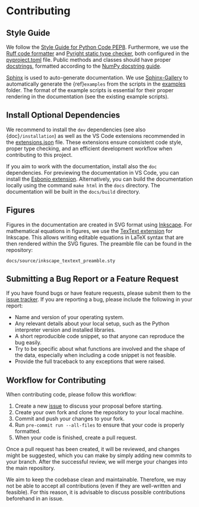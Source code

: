 # Contributing

## Style Guide

We follow the [Style Guide for Python Code PEP8](https://peps.python.org/pep-0008/). Furthermore, we use the [Ruff code formatter](https://github.com/astral-sh/ruff) and [Pyright static type checker](https://github.com/microsoft/pyright), both configured in the [pyproject.toml](https://github.com/Aalto-Electric-Drives/motulator/blob/main/pyproject.toml) file.
Public methods and classes should have proper [docstrings](https://peps.python.org/pep-0257/), formatted according to the [NumPy docstring guide](https://numpydoc.readthedocs.io/en/latest/format.html).

[Sphinx](https://www.sphinx-doc.org) is used to auto-generate documentation. We use [Sphinx-Gallery](https://sphinx-gallery.github.io/stable/index.html) to automatically generate the {ref}`examples` from the scripts in the [examples](https://github.com/Aalto-Electric-Drives/motulator/tree/main/examples) folder. The format of the example scripts is essential for their proper rendering in the documentation (see the existing example scripts).

## Install Optional Dependencies

We recommend to install the `dev` dependencies (see also {doc}`/installation`) as well as the VS Code extensions recommended in the [extensions.json](https://github.com/Aalto-Electric-Drives/motulator/blob/main/.vscode/extensions.json) file. These extensions ensure consistent code style, proper type checking, and an efficient development workflow when contributing to this project.

If you aim to work with the documentation, install also the `doc` dependencies. For previewing the documentation in VS Code, you can install the [Esbonio extension](https://marketplace.visualstudio.com/items?itemName=swyddfa.esbonio). Alternatively, you can build the documentation locally using the command `make html` in the `docs` directory. The documentation will be built in the `docs/build` directory.

## Figures

Figures in the documentation are created in SVG format using [Inkscape](https://inkscape.org/). For mathematical equations in figures, we use the [TexText extension](https://textext.github.io/textext/) for Inkscape. This allows writing editable equations in LaTeX syntax that are then rendered within the SVG figures. The preamble file can be found in the repository:

```
docs/source/inkscape_textext_preamble.sty
```

## Submitting a Bug Report or a Feature Request

If you have found bugs or have feature requests, please submit them to the [issue tracker](https://github.com/Aalto-Electric-Drives/motulator/issues). If you are reporting a bug, please include the following in your report:

- Name and version of your operating system.
- Any relevant details about your local setup, such as the Python interpreter version and installed libraries.
- A short reproducible code snippet, so that anyone can reproduce the bug easily.
- Try to be specific about what functions are involved and the shape of the data, especially when including a code snippet is not feasible.
- Provide the full traceback to any exceptions that were raised.

## Workflow for Contributing

When contributing code, please follow this workflow:

1. Create a new [issue](https://guides.github.com/features/issues/) to discuss your proposal before starting.
1. Create your own fork and clone the repository to your local machine.
1. Commit and push your changes to your fork.
1. Run `pre-commit run --all-files` to ensure that your code is properly formatted.
1. When your code is finished, create a pull request.

Once a pull request has been created, it will be reviewed, and changes might be suggested, which you can make by simply adding new commits to your branch. After the successful review, we will merge your changes into the main repository.

We aim to keep the codebase clean and maintainable. Therefore, we may not be able to accept all contributions (even if they are well-written and feasible). For this reason, it is advisable to discuss possible contributions beforehand in an issue.
